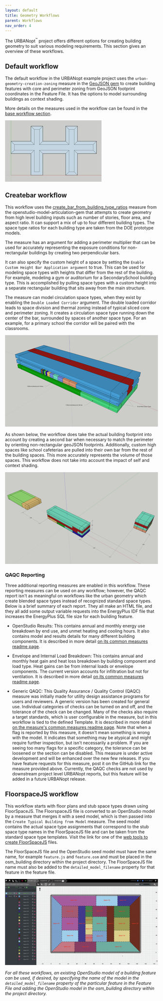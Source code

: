 ```yaml
---
layout: default
title: Geometry Workflows
parent: Workflows
nav_order: 4
---
```


The URBANopt<sup>&trade;</sup> project offers different options for creating building geometry to suit various
modeling requirements. This section gives an overview of these workflows.

## Default workflow

The default workflow in the URBANopt example project uses the `urban-geometry-creation-zoning`
measure in the [GeoJSON gem](https://urbanopt.github.io/urbanopt-geojson-gem/) to create building
features with core and perimeter zoning from GeoJSON footprint coordinates in the Feature File. It has the options to model surrounding buildings as context shading.

More details on the measures used in the
workflow can be found in the [base workflow section](../resources/customization/base_workflow.md).

![urbanopt measure workflow diagram](../doc_files/core_perimeter_zoning.jpg)

## Createbar workflow

This workflow uses the
[create_bar_from_building_type_ratios](https://github.com/NREL/openstudio-model-articulation-gem/tree/develop/lib/measures/create_bar_from_building_type_ratios)
measure from the openstudio-model-articulation-gem that attempts to create geometry from high level
building inputs such as number of stories, floor area, and aspect ratio. It can support a mix of up to four different building types. The space type ratios for each building type are taken from the DOE
prototype models.

The measure has an argument for adding a perimeter multiplier that can be used for accurately representing
the exposure conditions for non-rectangular buildings by creating two perpendicular bars.

It can also specify the custom height of a space by setting the `Enable
Custom Height Bar Application argument` to true. This can be used for modeling space types with heights that differ from the rest of the building. For example, modeling a gym or auditorium for a
SecondarySchool building type. This is accomplished by pulling space types with a custom height into a separate rectangular building that sits away from the main structure.

The measure can model circulation space types, when they exist by enabling the `Double Loaded Corridor`
argument. The double loaded corridor leads to space division and thermal zoning instead of typical
sliced core and perimeter zoning. It creates a circulation space type running down the center of the
bar, surrounded by spaces of another space type. For an example, for a primary school the corridor will be paired with the classrooms.

![create_bar measure workflow diagram a](../doc_files/create_bar.png)

As shown below, the workflow does take the actual building footprint into account by creating a second bar when necessary to match the perimeter by orienting non-rectangular geoJSON footprints. Additionally, custom high spaces like school cafeterias are pulled into their own bar from the rest of the building spaces. This more accurately represents the volume of those spaces. This workflow does not take into account the impact of self and context shading.

![create_bar measure workflow diagram b](../doc_files/create_bar_b.png)

### QAQC Reporting

Three additional reporting measures are enabled in this workflow. These reporting measures can be used on any workflow; however, the QAQC report isn't as meaningful on workflows like the urban geometry which create blended space types instead of recognized standard space types. Below is a brief summary of each report. They all make an HTML file, and they all add some output variable requests into the EnergyPlus IDF file that increases the EnergyPlus SQL file size for each building feature.

* OpenStudio Results: This contains annual and monthly energy use breakdown by end use, and unmet heating and cooling hours. It also contains model and results details for many different building components. It is described in more detail [on its common measures readme page](https://github.com/NREL/openstudio-common-measures-gem/tree/develop/lib/measures/openstudio_results).

* Envelope and Internal Load Breakdown: This contains annual and monthly heat gain and heat loss breakdown by building component and load type. Heat gains can be from internal loads or envelope components. The current version accounts for infiltration but not for ventilation.  It is described in more detail [on its common measures readme page](https://github.com/NREL/openstudio-common-measures-gem/tree/develop/lib/measures/envelope_and_internal_load_breakdown).

* Generic QAQC: This Quality Assurance / Quality Control (QAQC) measure was initially made for utility design assistance programs for users and reviewers. A generic version has been created for general use. Individual categories of checks can be turned on and off, and the tolerance of the check can be changed. Many of the checks also require a target standards, which is user configurable in the measure, but in this workflow is tied to the defined Template. It is described in more detail [on the measure's common measures readme page](https://github.com/NREL/openstudio-common-measures-gem/tree/develop/lib/measures/generic_qaqc). Note that when a flag is reported by this measure, it doesn't mean something is wrong with the model. It indicates that something may be atypical and might require further inspection, but isn't necessarily a problem. If you are seeing too many flags for a specific category, the tolerance can be loosened or the section can be disabled. This measure is under active development and will be enhanced over the new few releases. If you have feature requests for this measure, post it on the GitHub link for the measure provided above. Currently, the QAQC checks are not used by downstream project level URBANopt reports, but this feature will be added in a future URBANopt release.

## FloorspaceJS workflow

This workflow starts with floor plans and stub space types drawn using FloorSpaceJS. The
FloorspaceJS file is converted to an OpenStudio model by a measure that merges it with a seed model,
which is then passed into the `Create Typical Building from Model` measure. The seed model contains
the actual space type assignments that correspond to the stub space type names in the FloorSpaceJS
file and can be taken from the standard space type templates. Visit the link for one of the [web tools to create FloorSpaceJS](https://nrel.github.io/floorspace.js/) files.

The FloorSpaceJS file and the OpenStudio seed model must have the same name, for example
`feature.js` and `feature.osm` and must be placed in
the osm_building directory within the project directory. The FloorSpaceJS file name must also be added to the
`detailed_model_filename` property for that feature in the feature file.

![FloorSpaceJS measure workflow diagram](../doc_files/floorspace_js.png)

*For all these workflows, an existing OpenStudio model of a building feature can be used, if desired, by
specifying the name of the model in the `detailed_model_filename` property of the particular feature in the Feature File and adding the OpenStudio model in the osm_building directory within the project directory.*
